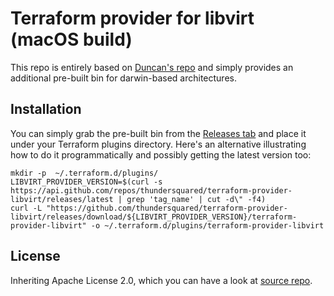 # Terraform provider for libvirt (macOS build)

This repo is entirely based on [Duncan's repo](https://github.com/dmacvicar/terraform-provider-libvirt) and simply provides an additional pre-built bin for darwin-based architectures.

## Installation

You can simply grab the pre-built bin from the [Releases tab](https://github.com/thundersquared/terraform-provider-libvirt/releases) and place it under your Terraform plugins directory. Here's an alternative illustrating how to do it programmatically and possibly getting the latest version too:

```shell script
mkdir -p  ~/.terraform.d/plugins/
LIBVIRT_PROVIDER_VERSION=$(curl -s https://api.github.com/repos/thundersquared/terraform-provider-libvirt/releases/latest | grep 'tag_name' | cut -d\" -f4)
curl -L "https://github.com/thundersquared/terraform-provider-libvirt/releases/download/${LIBVIRT_PROVIDER_VERSION}/terraform-provider-libvirt" -o ~/.terraform.d/plugins/terraform-provider-libvirt
```

## License

Inheriting Apache License 2.0, which you can have a look at [source repo](https://github.com/dmacvicar/terraform-provider-libvirt/blob/master/LICENSE).
